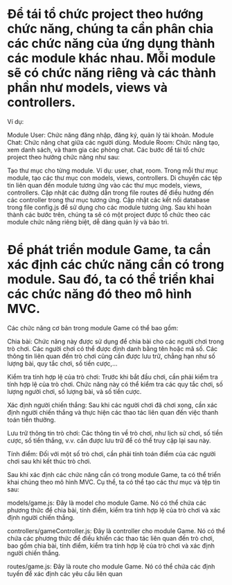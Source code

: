 # Để tái tổ chức project theo hướng chức năng, chúng ta cần phân chia các chức năng của ứng dụng thành các module khác nhau. Mỗi module sẽ có chức năng riêng và các thành phần như models, views và controllers.

Ví dụ:

Module User: Chức năng đăng nhập, đăng ký, quản lý tài khoản.
Module Chat: Chức năng chat giữa các người dùng.
Module Room: Chức năng tạo, xem danh sách, và tham gia các phòng chat.
Các bước để tái tổ chức project theo hướng chức năng như sau:

Tạo thư mục cho từng module. Ví dụ: user, chat, room.
Trong mỗi thư mục module, tạo các thư mục con models, views, controllers.
Di chuyển các tệp tin liên quan đến module tương ứng vào các thư mục models, views, controllers.
Cập nhật các đường dẫn trong file routes để điều hướng đến các controller trong thư mục tương ứng.
Cập nhật các kết nối database trong file config.js để sử dụng cho các module tương ứng.
Sau khi hoàn thành các bước trên, chúng ta sẽ có một project được tổ chức theo các module chức năng riêng biệt, dễ dàng quản lý và bảo trì.

# Để phát triển module Game, ta cần xác định các chức năng cần có trong module. Sau đó, ta có thể triển khai các chức năng đó theo mô hình MVC.

Các chức năng cơ bản trong module Game có thể bao gồm:

Chia bài: Chức năng này được sử dụng để chia bài cho các người chơi trong trò chơi. Các người chơi có thể được định danh bằng tên hoặc mã số. Các thông tin liên quan đến trò chơi cũng cần được lưu trữ, chẳng hạn như số lượng bài, quy tắc chơi, số tiền cược,...

Kiểm tra tính hợp lệ của trò chơi: Trước khi bắt đầu chơi, cần phải kiểm tra tính hợp lệ của trò chơi. Chức năng này có thể kiểm tra các quy tắc chơi, số lượng người chơi, số lượng bài, và số tiền cược.

Xác định người chiến thắng: Sau khi các người chơi đã chơi xong, cần xác định người chiến thắng và thực hiện các thao tác liên quan đến việc thanh toán tiền thưởng.

Lưu trữ thông tin trò chơi: Các thông tin về trò chơi, như lịch sử chơi, số tiền cược, số tiền thắng, v.v. cần được lưu trữ để có thể truy cập lại sau này.

Tính điểm: Đối với một số trò chơi, cần phải tính toán điểm của các người chơi sau khi kết thúc trò chơi.

Sau khi xác định các chức năng cần có trong module Game, ta có thể triển khai chúng theo mô hình MVC. Cụ thể, ta có thể tạo các thư mục và tệp tin sau:

models/game.js: Đây là model cho module Game. Nó có thể chứa các phương thức để chia bài, tính điểm, kiểm tra tính hợp lệ của trò chơi và xác định người chiến thắng.

controllers/gameController.js: Đây là controller cho module Game. Nó có thể chứa các phương thức để điều khiển các thao tác liên quan đến trò chơi, bao gồm chia bài, tính điểm, kiểm tra tính hợp lệ của trò chơi và xác định người chiến thắng.

routes/game.js: Đây là route cho module Game. Nó có thể chứa các định tuyến để xác định các yêu cầu liên quan


